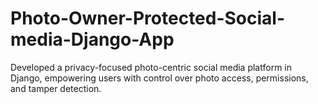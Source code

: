 # Photo-Owner-Protected-Social-media-Django-App
 Developed a privacy-focused photo-centric social media platform in Django, empowering users with control over photo access, permissions, and tamper detection.
